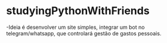 # studyingPythonWithFriends
-Ideia é desenvolver um site simples, integrar um bot no telegram/whatsapp, que controlará gestão de gastos pessoais.
